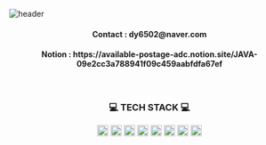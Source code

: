 ![header](https://capsule-render.vercel.app/api?type=waving&color=C7C1FF&height=250&fontSize=80&text=welcome&fontAlignY=35&fontColor=ffffff&desc=doyeon's%20GitHub%20Profile&descSize=30&descAlignY=55)
<div align="center">
  
  <h4>Contact : dy6502@naver.com</h4>
  <h4>Notion : https://available-postage-adc.notion.site/JAVA-09e2cc3a788941f09c459aabfdfa67ef </h4>
  
  </br>
  
 <h3>💻 TECH STACK 💻</h3>
 <img src="https://img.shields.io/badge/Java-007396?style=flat&logo=Java&logoColor=white" style="width:auto; height:20px;" />
<img src="https://img.shields.io/badge/MySQL-4479A1?style=flat&logo=MySQL&logoColor=white" style="width:auto; height:20px;"/>
<img src="https://img.shields.io/badge/Spring-6DB33F?style=flat&logo=Spring&logoColor=white" style="width:auto; height:20px;"/>
<img src="https://img.shields.io/badge/JavaScript-F7DF1E?style=flat&logo=JavaScript&logoColor=white" style="width:auto; height:20px;"/>
<img src="https://img.shields.io/badge/CSS3-1572B6?style=flat&logo=CSS3&logoColor=white"  style="width:auto; height:20px;"/>
<img src="https://img.shields.io/badge/HTML5-E34F26?style=flat&logo=HTML5&logoColor=white" style="width:auto; height:20px;"/>
<img src="https://img.shields.io/badge/github-181717?style=flat&logo=github&logoColor=white"style="width:auto; height:20px;"/>
<img src="https://img.shields.io/badge/git-F05032?style=flat&logo=git&logoColor=white"style="width:auto; height:20px;"/>

<br>
<br>

<!--![doyeon218 GitHub stats](https://github-readme-stats.vercel.app/api?username=doyeon218&show_icons=true&theme=transparent)
[![Top Langs](https://github-readme-stats.vercel.app/api/top-langs/?username=doyeon218&hide_progress=true)](https://github.com/doyeon218/github-readme-stats)-->


</div>


<!--![footer](https://capsule-render.vercel.app/api?section=footer&type=waving&color=C7C1FF)-->
  
  
  
  
  
